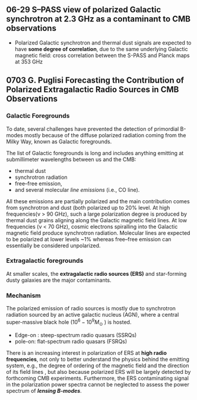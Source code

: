 
## 06-29 S–PASS view of polarized Galactic synchrotron at 2.3 GHz as a contaminant to CMB observations
- Polarized Galactic synchrotron and thermal dust signals are expected to have **some degree of correlation**, due to the same underlying Galactic magnetic field: cross correlation between the S-PASS and Planck maps at 353 GHz

## 0703 G. Puglisi Forecasting the Contribution of Polarized Extragalactic Radio Sources in  CMB Observations

### Galactic Foregrounds

To date, several challenges have prevented the detection of primordial B-modes mostly because of the diffuse polarized radiation coming from the Milky Way, known as Galactic foregrounds. 

The list of Galactic foregrounds is long and includes anything emitting at submillimeter wavelengths between us and the CMB: 
- thermal dust
- synchrotron radiation
- free–free emission,
- and several molecular *line emissions* (i.e., CO line). 

All these emissions are partially polarized and the main contribution comes from synchrotron and dust (both polarized up to 20% level. At high frequencies(ν > 90 GHz), such a large polarization degree is produced by thermal dust grains aligning along the Galactic magnetic field lines. At low frequencies (ν < 70 GHz), cosmic electrons spiralling into the Galactic magnetic field produce synchrotron radiation. Molecular lines are expected to be polarized at lower levels ~1% whereas free–free emission can essentially be considered unpolarized.

### Extragalactic foregrounds
At smaller scales, the **extragalactic radio sources (ERS)** and star-forming dusty galaxies are the major contaminants.

### Mechanism 
The polarized emission of radio sources is mostly due to synchrotron radiation sourced by an  active galactic nucleus (AGN), where a central super-massive black hole ($10^6 - 10^9 M_{\odot}$ ) is hosted.

- Edge-on : steep-spectrum radio quasars (SSRQs)
- pole-on: flat-spectrum radio quasars (FSRQs)

There is an increasing interest in polarization of ERS at **high radio frequencies**, not only to better understand the physics behind the emitting system, e.g., the degree of ordering of the magnetic field and the direction of its field lines , but also because polarized ERS will be largely detected by forthcoming CMB experiments. Furthermore, the ERS contaminating signal in the polarization power spectra cannot be neglected to assess the power spectrum of ***lensing B-modes***.


<!--stackedit_data:
eyJoaXN0b3J5IjpbLTE0MDAxMzk1Ml19
-->